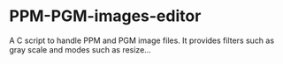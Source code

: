 # PPM-PGM-images-editor
A C script to handle PPM and PGM image files. It provides filters such as gray scale and modes such as resize...
